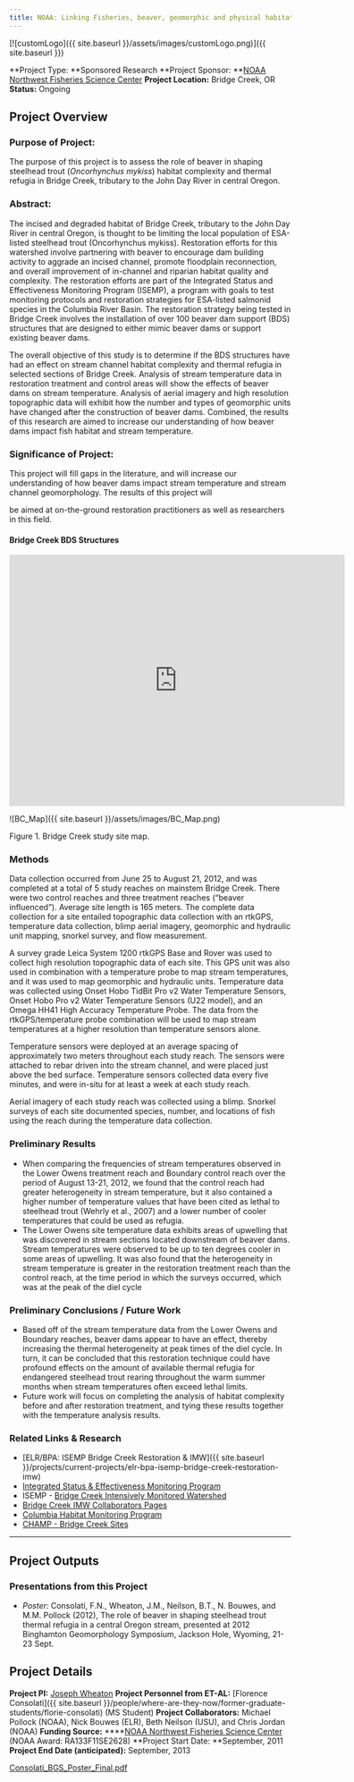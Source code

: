 ```yaml
---
title: NOAA: Linking Fisheries, beaver, geomorphic and physical habitat monitoring data to better understand the effectiveness of restoration efforts in Bridge Creek
---
```


[![customLogo]({{ site.baseurl }}/assets/images/customLogo.png)]({{ site.baseurl }})

**Project Type:  **Sponsored Research
**Project Sponsor:  **[NOAA Northwest Fisheries Science Center](http://www.nwfsc.noaa.gov/)
**Project Location:** Bridge Creek, OR
**Status:**   Ongoing

## Project Overview

### Purpose of Project:

The purpose of this project is to assess the role of beaver in shaping steelhead trout (*Oncorhynchus mykiss*) habitat complexity and thermal refugia in Bridge Creek, tributary to the John Day River in central Oregon. 

### Abstract:

The incised and degraded habitat of Bridge Creek, tributary to the John Day River in central Oregon, is thought to be limiting the local population of ESA-listed steelhead trout (Oncorhynchus mykiss). Restoration efforts for this watershed involve partnering with beaver to encourage dam building activity to aggrade an incised channel, promote floodplain reconnection, and overall improvement of in-channel and riparian habitat quality and complexity. The restoration efforts are part of the Integrated Status and Effectiveness Monitoring Program (ISEMP), a program with goals to test monitoring protocols and restoration strategies for ESA-listed salmonid species in the Columbia River Basin. The restoration strategy being tested in Bridge Creek involves the installation of over 100 beaver dam support (BDS) structures that are designed to either mimic beaver dams or support existing beaver dams.

The overall objective of this study is to determine if the BDS structures have had an effect on stream channel habitat complexity and thermal refugia in selected sections of Bridge Creek. Analysis of stream temperature data in restoration treatment and control areas will show the effects of beaver dams on stream temperature. Analysis of aerial imagery and high resolution topographic data will exhibit how the number and types of geomorphic units have changed after the construction of beaver dams. Combined, the results of this research are aimed to increase our understanding of how beaver dams impact fish habitat and stream temperature. 

### Significance of Project:

This project will fill gaps in the literature, and will increase our understanding of how beaver dams impact stream temperature and stream channel geomorphology. The results of this project will 

be aimed at on-the-ground restoration practitioners as well as researchers in this field.

#### Bridge Creek BDS Structures

<iframe src="https://www.google.com/maps/embed?pb=!1m10!1m8!1m3!1d99938.00514650474!2d-120.24295799999999!3d44.648628!3m2!1i1024!2i768!4f13.1!5e1!3m2!1sen!2sus!4v1504881116103" width="600" height="450" frameborder="0" style="border:0" allowfullscreen></iframe>

![BC_Map]({{ site.baseurl }}/assets/images/BC_Map.png)

Figure 1. Bridge Creek study site map.

### Methods

Data collection occurred from June 25 to August 21, 2012, and was completed at a total of 5 study reaches on mainstem Bridge Creek. There were two control reaches and three treatment reaches (“beaver influenced”). Average site length is 165 meters. The complete data collection for a site entailed topographic data collection with an rtkGPS, temperature data collection, blimp aerial imagery, geomorphic and hydraulic unit mapping, snorkel survey, and flow measurement.

A survey grade Leica System 1200 rtkGPS Base and Rover was used to collect high resolution topographic data of each site. This GPS unit was also used in combination with a temperature probe to map stream temperatures, and it was used to map geomorphic and hydraulic units. Temperature data was collected using Onset Hobo TidBit Pro v2 Water Temperature Sensors, Onset Hobo Pro v2 Water Temperature Sensors (U22 model), and an Omega HH41 High Accuracy Temperature Probe. The data from the rtkGPS/temperature probe combination will be used to map stream temperatures at a higher resolution than temperature sensors alone. 

Temperature sensors were deployed at an average spacing of approximately two meters throughout each study reach. The sensors were attached to rebar driven into the stream channel, and were placed just above the bed surface. Temperature sensors collected data every five minutes, and were in-situ for at least a week at each study reach. 

Aerial imagery of each study reach was collected using a blimp. Snorkel surveys of each site documented species, number, and locations of fish using the reach during the temperature data collection.  

### Preliminary Results

- When comparing the frequencies of stream temperatures observed in the Lower Owens treatment reach and Boundary control reach over the period of August 13-21, 2012, we found that the control reach had greater heterogeneity in stream temperature, but it also contained a higher number of temperature values that have been cited as lethal to steelhead trout (Wehrly et al., 2007) and a lower number of cooler temperatures that could be used as refugia.
- The Lower Owens site temperature data exhibits areas of upwelling that was discovered in stream sections located downstream of beaver dams. Stream temperatures were observed to be up to ten degrees cooler in some areas of upwelling. It was also found that the heterogeneity in stream temperature is greater in the restoration treatment reach than the control reach, at the time period in which the surveys occurred, which was at the peak of the diel cycle

### Preliminary Conclusions / Future Work

- Based off of the stream temperature data from the Lower Owens and Boundary reaches, beaver dams appear to have an effect, thereby increasing the thermal heterogeneity at peak times of the diel cycle. In turn, it can be concluded that this restoration technique could have profound effects on the amount of available thermal refugia for endangered steelhead trout rearing throughout the warm summer months when stream temperatures often exceed lethal limits.
- Future work will focus on completing the analysis of habitat complexity before and after restoration treatment, and tying these results together with the temperature analysis results.

### Related Links & Research

- [ELR/BPA: ISEMP Bridge Creek Restoration & IMW]({{ site.baseurl }}/projects/current-projects/elr-bpa-isemp-bridge-creek-restoration-imw)
- [Integrated Status & Effectiveness Monitoring Program](http://www.nwfsc.noaa.gov/research/divisions/cbd/mathbio/isemp/index.cfm)
- ISEMP - [Bridge Creek Intensively Monitored Watershed](http://www.nwfsc.noaa.gov/research/divisions/cbd/mathbio/isemp/projects_bridge_creek.cfm)
- [Bridge Creek IMW Collaborators Pages](https://sites.google.com/a/ecologicalresearch.net/bridgeimw/home)
- [Columbia Habitat Monitoring Program](http://champmonitoring.org/)
- [CHAMP - Bridge Creek Sites](http://champmonitoring.org/Watershed/Details/6#studydesign%7E)

------

## Project Outputs

### Presentations from this Project

- *Poster:* Consolati, F.N., Wheaton, J.M., Neilson, B.T., N. Bouwes, and M.M. Pollock (2012), The role of beaver in shaping steelhead trout thermal refugia in a central Oregon stream, presented at 2012 Binghamton Geomorphology Symposium, Jackson Hole, Wyoming, 21-23 Sept. 

## Project Details

**Project PI:**  [Joseph Wheaton](http://joewheaton.org/) 
**Project Personnel from ET-AL:** [Florence Consolati]({{ site.baseurl }}/people/where-are-they-now/former-graduate-students/florie-consolati) (MS Student)
**Project Collaborators:** Michael Pollock (NOAA), Nick Bouwes (ELR), Beth Neilson (USU), and Chris Jordan (NOAA)
**Funding Source:** ****[NOAA Northwest Fisheries Science Center](http://www.nwfsc.noaa.gov/) (NOAA Award: RA133F11SE2628)
**Project Start Date: **September, 2011
**Project End Date (anticipated):** September, 2013

[Consolati_BGS_Poster_Final.pdf](http://docs.google.com/viewer?a=v&pid=sites&srcid=am9ld2hlYXRvbi5vcmd8ZXQtYWx8Z3g6MTE4Y2NlMDIwMjhjNTE0NA)

